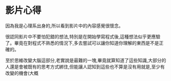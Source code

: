 # 影片心得

因為我是心理系出身的,所以看到影片中的內容感覺很懷念。

很認同影片中不要怕犯錯的想法,特別是在開始學寫程式後,這種想法似乎更應驗了。畢竟在對程式不熟悉的情況下,多去嘗試可以讓你知道你理解的東西是不是正確的。

至於思維改變大腦這部分,老實說是最難的一塊,畢竟就算知道了這些知識,大部分的人還是會被既有的思考方式綁住,但能讓人認知到這些也不算是沒有用就是,至少有改變的機會(大概